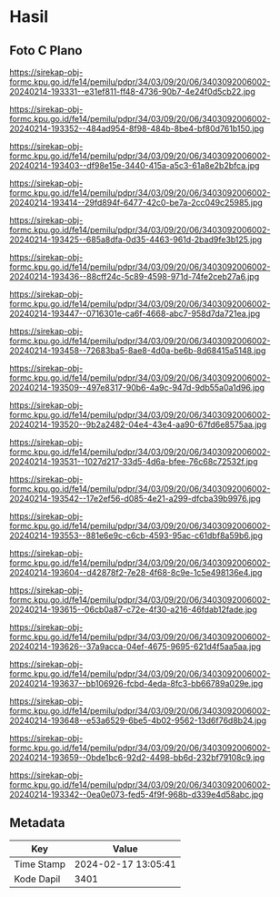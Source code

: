 # Hasil

## Foto C Plano

https://sirekap-obj-formc.kpu.go.id/fe14/pemilu/pdpr/34/03/09/20/06/3403092006002-20240214-193331--e31ef811-ff48-4736-90b7-4e24f0d5cb22.jpg

https://sirekap-obj-formc.kpu.go.id/fe14/pemilu/pdpr/34/03/09/20/06/3403092006002-20240214-193352--484ad954-8f98-484b-8be4-bf80d761b150.jpg

https://sirekap-obj-formc.kpu.go.id/fe14/pemilu/pdpr/34/03/09/20/06/3403092006002-20240214-193403--df98e15e-3440-415a-a5c3-61a8e2b2bfca.jpg

https://sirekap-obj-formc.kpu.go.id/fe14/pemilu/pdpr/34/03/09/20/06/3403092006002-20240214-193414--29fd894f-6477-42c0-be7a-2cc049c25985.jpg

https://sirekap-obj-formc.kpu.go.id/fe14/pemilu/pdpr/34/03/09/20/06/3403092006002-20240214-193425--685a8dfa-0d35-4463-961d-2bad9fe3b125.jpg

https://sirekap-obj-formc.kpu.go.id/fe14/pemilu/pdpr/34/03/09/20/06/3403092006002-20240214-193436--88cff24c-5c89-4598-971d-74fe2ceb27a6.jpg

https://sirekap-obj-formc.kpu.go.id/fe14/pemilu/pdpr/34/03/09/20/06/3403092006002-20240214-193447--0716301e-ca6f-4668-abc7-958d7da721ea.jpg

https://sirekap-obj-formc.kpu.go.id/fe14/pemilu/pdpr/34/03/09/20/06/3403092006002-20240214-193458--72683ba5-8ae8-4d0a-be6b-8d68415a5148.jpg

https://sirekap-obj-formc.kpu.go.id/fe14/pemilu/pdpr/34/03/09/20/06/3403092006002-20240214-193509--497e8317-90b6-4a9c-947d-9db55a0a1d96.jpg

https://sirekap-obj-formc.kpu.go.id/fe14/pemilu/pdpr/34/03/09/20/06/3403092006002-20240214-193520--9b2a2482-04e4-43e4-aa90-67fd6e8575aa.jpg

https://sirekap-obj-formc.kpu.go.id/fe14/pemilu/pdpr/34/03/09/20/06/3403092006002-20240214-193531--1027d217-33d5-4d6a-bfee-76c68c72532f.jpg

https://sirekap-obj-formc.kpu.go.id/fe14/pemilu/pdpr/34/03/09/20/06/3403092006002-20240214-193542--17e2ef56-d085-4e21-a299-dfcba39b9976.jpg

https://sirekap-obj-formc.kpu.go.id/fe14/pemilu/pdpr/34/03/09/20/06/3403092006002-20240214-193553--881e6e9c-c6cb-4593-95ac-c61dbf8a59b6.jpg

https://sirekap-obj-formc.kpu.go.id/fe14/pemilu/pdpr/34/03/09/20/06/3403092006002-20240214-193604--d42878f2-7e28-4f68-8c9e-1c5e498136e4.jpg

https://sirekap-obj-formc.kpu.go.id/fe14/pemilu/pdpr/34/03/09/20/06/3403092006002-20240214-193615--06cb0a87-c72e-4f30-a216-46fdab12fade.jpg

https://sirekap-obj-formc.kpu.go.id/fe14/pemilu/pdpr/34/03/09/20/06/3403092006002-20240214-193626--37a9acca-04ef-4675-9695-621d4f5aa5aa.jpg

https://sirekap-obj-formc.kpu.go.id/fe14/pemilu/pdpr/34/03/09/20/06/3403092006002-20240214-193637--bb106926-fcbd-4eda-8fc3-bb66789a029e.jpg

https://sirekap-obj-formc.kpu.go.id/fe14/pemilu/pdpr/34/03/09/20/06/3403092006002-20240214-193648--e53a6529-6be5-4b02-9562-13d6f76d8b24.jpg

https://sirekap-obj-formc.kpu.go.id/fe14/pemilu/pdpr/34/03/09/20/06/3403092006002-20240214-193659--0bde1bc6-92d2-4498-bb6d-232bf79108c9.jpg

https://sirekap-obj-formc.kpu.go.id/fe14/pemilu/pdpr/34/03/09/20/06/3403092006002-20240214-193342--0ea0e073-fed5-4f9f-968b-d339e4d58abc.jpg


## Metadata

| Key        | Value               |
| ---------- | ------------------- |
| Time Stamp | 2024-02-17 13:05:41 |
| Kode Dapil | 3401                |



